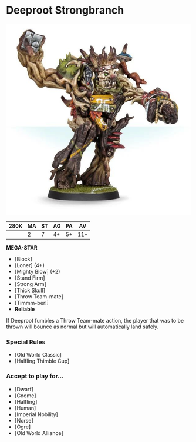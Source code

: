 # Deeproot Strongbranch

![](../media/starplayers/DeeprootStrongbranch01.jpg)

| 280K  | MA | ST | AG | PA | AV |
| --- | --- | --- | --- | --- | --- |
| | 2 | 7 | 4+ | 5+ | 11+ |

**MEGA-STAR**

* [Block]
* [Loner] (4+)
* [Mighty Blow] (+2)
* [Stand Firm]
* [Strong Arm]
* [Thick Skull]
* [Throw Team-mate]
* [Timmm-ber!]
* **Reliable**

If Deeproot fumbles a Throw Team-mate action, the player that was to be thrown will bounce as normal but will automatically land safely.

### Special Rules
* [Old World Classic]
* [Halfling Thimble Cup]

### Accept to play for...
* [Dwarf]
* [Gnome]
* [Halfling]
* [Human]
* [Imperial Nobility]
* [Norse]
* [Ogre]
* [Old World Alliance]
